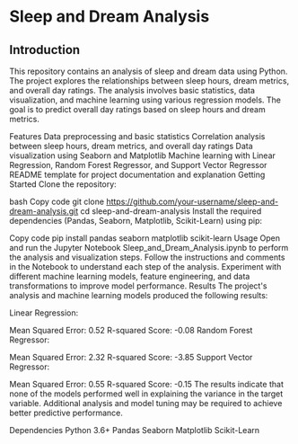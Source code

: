 # Sleep and Dream Analysis

## Introduction
This repository contains an analysis of sleep and dream data using Python. The project explores the relationships between sleep hours, dream metrics, and overall day ratings. The analysis involves basic statistics, data visualization, and machine learning using various regression models. The goal is to predict overall day ratings based on sleep hours and dream metrics.

Features
Data preprocessing and basic statistics
Correlation analysis between sleep hours, dream metrics, and overall day ratings
Data visualization using Seaborn and Matplotlib
Machine learning with Linear Regression, Random Forest Regressor, and Support Vector Regressor
README template for project documentation and explanation
Getting Started
Clone the repository:

bash
Copy code
git clone https://github.com/your-username/sleep-and-dream-analysis.git
cd sleep-and-dream-analysis
Install the required dependencies (Pandas, Seaborn, Matplotlib, Scikit-Learn) using pip:

Copy code
pip install pandas seaborn matplotlib scikit-learn
Usage
Open and run the Jupyter Notebook Sleep_and_Dream_Analysis.ipynb to perform the analysis and visualization steps.
Follow the instructions and comments in the Notebook to understand each step of the analysis.
Experiment with different machine learning models, feature engineering, and data transformations to improve model performance.
Results
The project's analysis and machine learning models produced the following results:

Linear Regression:

Mean Squared Error: 0.52
R-squared Score: -0.08
Random Forest Regressor:

Mean Squared Error: 2.32
R-squared Score: -3.85
Support Vector Regressor:

Mean Squared Error: 0.55
R-squared Score: -0.15
The results indicate that none of the models performed well in explaining the variance in the target variable. Additional analysis and model tuning may be required to achieve better predictive performance.

Dependencies
Python 3.6+
Pandas
Seaborn
Matplotlib
Scikit-Learn
